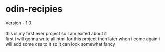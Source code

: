 # odin-recipies<br />
Version - 1.0<br /><br />
this is my first ever project so I am exited about it<br /> 
first i will gonna write all html for this project then later when i come again i will add some css to it so it can look somewhat fancy